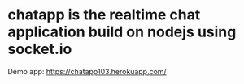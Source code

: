 # chatapp is the realtime chat application build on nodejs using socket.io


Demo app: https://chatapp103.herokuapp.com/
